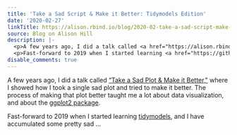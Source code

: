 ```yaml
---
title: 'Take a Sad Script & Make it Better: Tidymodels Edition'
date: '2020-02-27'
linkTitle: https://alison.rbind.io/blog/2020-02-take-a-sad-script-make-it-better-tidymodels-edition/
source: Blog on Alison Hill
description: |-
  <p>A few years ago, I did a talk called <a href="https://alison.rbind.io/talk/2018-ohsu-sad-plot-better/">&ldquo;Take a Sad Plot &amp; Make it Better,&quot;</a> where I showed how I took a single sad plot and tried to make it better. The process of making that plot better taught me a lot about data visualization, and about the <a href="https://ggplot2.tidyverse.org/" target="_blank" rel="noopener">ggplot2 package</a>.</p>
  <p>Fast-forward to 2019 when I started learning <a href="https://github.com/tidymodels/" target="_blank" rel="noopener">tidymodels</a>, and I have accumulated some pretty sad ...
disable_comments: true
---
```

<p>A few years ago, I did a talk called <a href="https://alison.rbind.io/talk/2018-ohsu-sad-plot-better/">&ldquo;Take a Sad Plot &amp; Make it Better,&quot;</a> where I showed how I took a single sad plot and tried to make it better. The process of making that plot better taught me a lot about data visualization, and about the <a href="https://ggplot2.tidyverse.org/" target="_blank" rel="noopener">ggplot2 package</a>.</p>
<p>Fast-forward to 2019 when I started learning <a href="https://github.com/tidymodels/" target="_blank" rel="noopener">tidymodels</a>, and I have accumulated some pretty sad ...